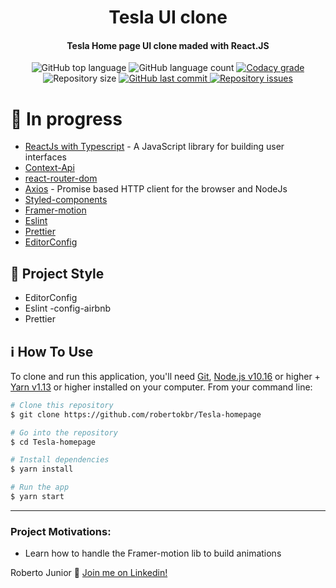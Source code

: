 <h1 align="center">
    <!-- <img src="https://camo.githubusercontent.com/ab9f94b1f47bf05fbf0f99d65a802f638cb38f21/68747470733a2f2f692e696d6775722e636f6d2f613334616f30782e706e67" width="100px" /><br>
    <br> -->
 Tesla UI clone
</h1>

<h4 align="center">
Tesla Home page UI clone maded with React.JS
</h4>
<p align="center">
  <img alt="GitHub top language" src="https://img.shields.io/github/languages/top/robertokbr/Tesla-homepage.svg">

  <img alt="GitHub language count" src="https://img.shields.io/github/languages/count/robertokbr/Tesla-homepage.svg">

  <a href="https://www.codacy.com/app/robertokbr/Tesla-homepage?utm_source=github.com&amp;utm_medium=referral&amp;utm_content=robertokbr/Tesla-homepage&amp;utm_campaign=Badge_Grade">
    <img alt="Codacy grade" src="https://img.shields.io/codacy/grade/1b577a07dda843aba09f4bc55d1af8fc.svg">
  </a>

  <img alt="Repository size" src="https://img.shields.io/github/repo-size/robertokbr/Tesla-homepage.svg">
  <a href="https://github.com/robertokbr/Tesla-homepage/commits/master">
    <img alt="GitHub last commit" src="https://img.shields.io/github/last-commit/robertokbr/Tesla-homepage.svg">
  </a>

  <a href="https://github.com/robertokbr/Tesla-homepage/issues">
    <img alt="Repository issues" src="https://img.shields.io/github/issues/robertokbr/Tesla-homepage.svg">
  </a>
</p>


 <!-- <img src="https://github.com/robertokbr/Tesla-homepage/blob/master/.Github/signin.png"/>
  <img src="https://github.com/robertokbr/Tesla-homepage/blob/master/.Github/signout.png"/>
 <img src="https://github.com/robertokbr/Tesla-homepage/blob/master/.Github/portail.png"/> -->


# 🚧 In progress

- [ReactJs with Typescript](https://reactjs.org) - A JavaScript library for building user interfaces
- [Context-Api]()
- [react-router-dom]()
- [Axios](https://github.com/axios/axios) - Promise based HTTP client for the browser and NodeJs
- [Styled-components]()
- [Framer-motion]()
- [Eslint]()
- [Prettier]()
- [EditorConfig]()

## 🎈 Project Style
* EditorConfig
* Eslint -config-airbnb
* Prettier

## :information_source: How To Use

To clone and run this application, you'll need [Git](https://git-scm.com), [Node.js v10.16][nodejs] or higher + [Yarn v1.13][yarn] or higher installed on your computer. From your command line:

```bash
# Clone this repository
$ git clone https://github.com/robertokbr/Tesla-homepage

# Go into the repository
$ cd Tesla-homepage

# Install dependencies
$ yarn install

# Run the app
$ yarn start
```
---

### Project Motivations:
- Learn how to handle the Framer-motion lib to build animations


Roberto Junior :wave: [Join me on Linkedin!](https://www.linkedin.com/in/robertojrcdc/)

[nodejs]: https://nodejs.org/
[yarn]: https://yarnpkg.com/
[vc]: https://code.visualstudio.com/
[vceditconfig]: https://marketplace.visualstudio.com/items?itemName=EditorConfig.EditorConfig
[vceslint]: https://marketplace.visualstudio.com/items?itemName=dbaeumer.vscode-eslint
